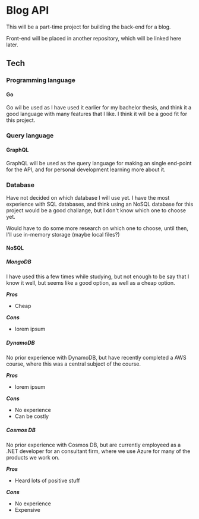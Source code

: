# Blog API

This will be a part-time project for building the back-end for a blog.

Front-end will be placed in another repository, which will be linked here later.

## Tech

### Programming language

#### Go

Go wil be used as I have used it earlier for my bachelor thesis, and think it a good language with many features that I like. I think it will be a good fit for this project.

### Query language

#### GraphQL

GraphQL will be used as the query language for making an single end-point for the API, and for personal development learning more about it.

### Database

Have not decided on which database I will use yet. I have the most experience with SQL databases, and think using an NoSQL database for this project would be a good challange, but I don't know which one to choose yet.

Would have to do some more research on which one to choose, until then, I'll use in-memory storage (maybe local files?)

#### NoSQL

##### MongoDB

I have used this a few times while studying, but not enough to be say that I know it well, but seems like a good option, as well as a cheap option.

**_Pros_**

-   Cheap

**_Cons_**

-   lorem ipsum

##### DynamoDB

No prior experience with DynamoDB, but have recently completed a AWS course, where this was a central subject of the course.

**_Pros_**

-   lorem ipsum

**_Cons_**

-   No experience
-   Can be costly

##### Cosmos DB

No prior experience with Cosmos DB, but are currently employeed as a .NET developer for an consultant firm, where we use Azure for many of the products we work on.

**_Pros_**

-   Heard lots of positive stuff

**_Cons_**

-   No experience
-   Expensive
